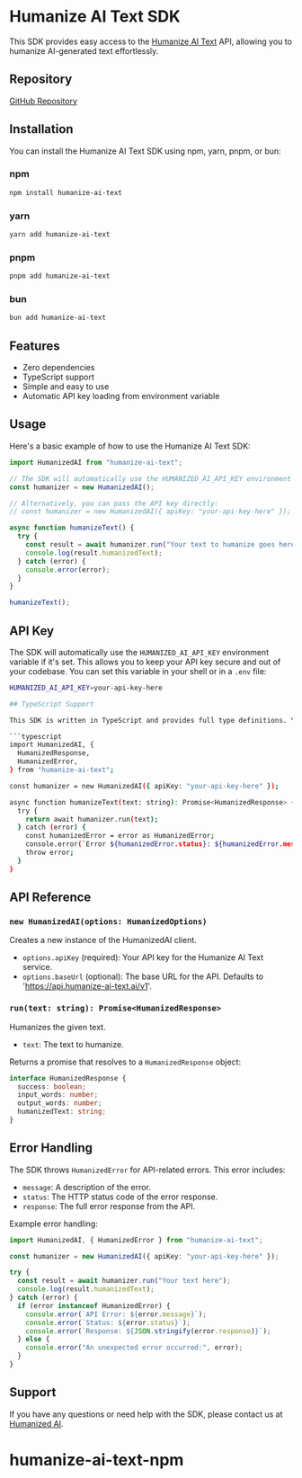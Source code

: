 # Humanize AI Text SDK

This SDK provides easy access to the [Humanize AI Text](https://humanize-ai-text.ai/docs) API, allowing you to humanize AI-generated text effortlessly.

## Repository

[GitHub Repository](https://github.com/yourusername/humanize-ai-text)

## Installation

You can install the Humanize AI Text SDK using npm, yarn, pnpm, or bun:

### npm

```bash
npm install humanize-ai-text
```

### yarn

```bash
yarn add humanize-ai-text
```

### pnpm

```bash
pnpm add humanize-ai-text
```

### bun

```bash
bun add humanize-ai-text
```

## Features

- Zero dependencies
- TypeScript support
- Simple and easy to use
- Automatic API key loading from environment variable

## Usage

Here's a basic example of how to use the Humanize AI Text SDK:

```typescript
import HumanizedAI from "humanize-ai-text";

// The SDK will automatically use the HUMANIZED_AI_API_KEY environment variable
const humanizer = new HumanizedAI();

// Alternatively, you can pass the API key directly:
// const humanizer = new HumanizedAI({ apiKey: "your-api-key-here" });

async function humanizeText() {
  try {
    const result = await humanizer.run("Your text to humanize goes here.");
    console.log(result.humanizedText);
  } catch (error) {
    console.error(error);
  }
}

humanizeText();
```

## API Key

The SDK will automatically use the `HUMANIZED_AI_API_KEY` environment variable if it's set. This allows you to keep your API key secure and out of your codebase. You can set this variable in your shell or in a `.env` file:

````sh
HUMANIZED_AI_API_KEY=your-api-key-here

## TypeScript Support

This SDK is written in TypeScript and provides full type definitions. You can import and use types in your TypeScript projects:

```typescript
import HumanizedAI, {
  HumanizedResponse,
  HumanizedError,
} from "humanize-ai-text";

const humanizer = new HumanizedAI({ apiKey: "your-api-key-here" });

async function humanizeText(text: string): Promise<HumanizedResponse> {
  try {
    return await humanizer.run(text);
  } catch (error) {
    const humanizedError = error as HumanizedError;
    console.error(`Error ${humanizedError.status}: ${humanizedError.message}`);
    throw error;
  }
}
````

## API Reference

### `new HumanizedAI(options: HumanizedOptions)`

Creates a new instance of the HumanizedAI client.

- `options.apiKey` (required): Your API key for the Humanize AI Text service.
- `options.baseUrl` (optional): The base URL for the API. Defaults to 'https://api.humanize-ai-text.ai/v1'.

### `run(text: string): Promise<HumanizedResponse>`

Humanizes the given text.

- `text`: The text to humanize.

Returns a promise that resolves to a `HumanizedResponse` object:

```typescript
interface HumanizedResponse {
  success: boolean;
  input_words: number;
  output_words: number;
  humanizedText: string;
}
```

## Error Handling

The SDK throws `HumanizedError` for API-related errors. This error includes:

- `message`: A description of the error.
- `status`: The HTTP status code of the error response.
- `response`: The full error response from the API.

Example error handling:

```typescript
import HumanizedAI, { HumanizedError } from "humanize-ai-text";

const humanizer = new HumanizedAI({ apiKey: "your-api-key-here" });

try {
  const result = await humanizer.run("Your text here");
  console.log(result.humanizedText);
} catch (error) {
  if (error instanceof HumanizedError) {
    console.error(`API Error: ${error.message}`);
    console.error(`Status: ${error.status}`);
    console.error(`Response: ${JSON.stringify(error.response)}`);
  } else {
    console.error("An unexpected error occurred:", error);
  }
}
```

## Support

If you have any questions or need help with the SDK, please contact us at [Humanized AI](https://humanize-ai-text.ai).
# humanize-ai-text-npm
